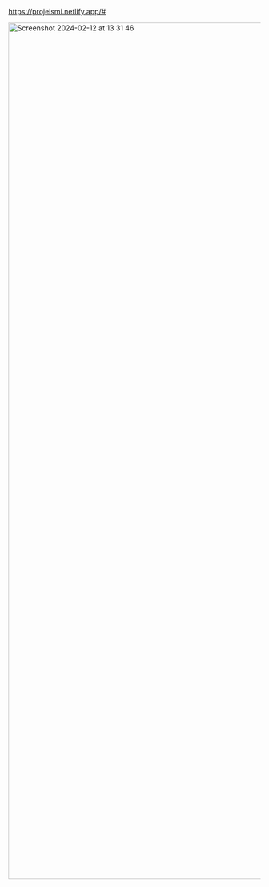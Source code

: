 https://projeismi.netlify.app/#

<img width="1710" alt="Screenshot 2024-02-12 at 13 31 46" src="https://github.com/firatbicimli/demo/assets/102663969/1fcf8b99-876d-444e-846b-9b3849cacc45">
